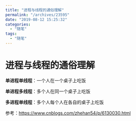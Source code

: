 ```yaml
---
title: "进程与线程的通俗理解"
permalink: "/archives/23595"
date: "2019-08-12 15:25:32"
categories: 
  - "随笔"
tags: 
  - "随笔"
---
```


# 进程与线程的通俗理解

**单进程单线程**：一个人在一个桌子上吃饭

**单进程多线程**：多个人在同一个桌子上吃饭

**多进程单线程**：多个人每个人在各自的桌子上吃饭

参考：https://www.cnblogs.com/zhehan54/p/6130030.html
